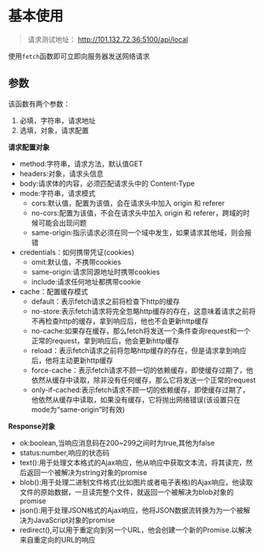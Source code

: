 # 基本使用

> 请求测试地址： http://101.132.72.36:5100/api/local

使用```fetch```函数即可立即向服务器发送网络请求


## 参数

该函数有两个参数：

1. 必填，字符串，请求地址
2. 选填，对象，请求配置

**请求配置对象**

- method:字符串，请求方法，默认值GET
- headers:对象，请求头信息
- body:请求体的内容，必须匹配请求头中的 Content-Type
- mode:字符串，请求模式
  - cors:默认值，配置为该值，会在请求头中加入 origin 和 referer
  - no-cors:配置为该值，不会在请求头中加入 origin 和 referer，跨域的时候可能会出现问题
  - same-origin:指示请求必须在同一个域中发生，如果请求其他域，则会报错
- credentials：如何携带凭证(cookies)
  - omit:默认值，不携带cookies
  - same-origin:请求同源地址时携带cookies
  - include:请求任何地址都携带cookie
- cache：配置缓存模式
  - default：表示fetch请求之前将检查下http的缓存
  - no-store:表示fetch请求将完全忽略http缓存的存在，这意味着请求之前将不再检查http的缓存，拿到响应后，他也不会更新http缓存
  - no-cache:如果存在缓存，那么fetch将发送一个条件查询request和一个正常的request，拿到响应后，他会更新http缓存
  - reload：表示fetch请求之前将忽略http缓存的存在，但是请求拿到响应后，他将主动更新http缓存
  - force-cache：表示fetch请求不顾一切的依赖缓存，即使缓存过期了，他依然从缓存中读取，除非没有任何缓存，那么它将发送一个正常的request
  - only-if-cached:表示fetch请求不顾一切的依赖缓存，即使缓存过期了，他依然从缓存中读取，如果没有缓存，它将抛出网络错误(该设置只在mode为“same-origin”时有效)

**Response对象**

- ok:boolean,当响应消息码在200~299之间时为true,其他为false
- status:number,响应的状态码
- text():用于处理文本格式的Ajax响应，他从响应中获取文本流，将其读完，然后返回一个被解决为string对象的promise
- blob():用于处理二进制文件格式(比如图片或者电子表格)的Ajax响应，他读取文件的原始数据，一旦读完整个文件，就返回一个被解决为blob对象的promise
- json():用于处理JSON格式的Ajax响应，他将JSON数据流转换为为一个被解决为JavaScript对象的promise
- redirect(),可以用于重定向到另一个URL，他会创建一个新的Promise.以解决来自重定向的URL的响应